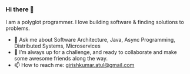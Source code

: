 ### Hi there 👋
I am a polyglot programmer. I love building software & finding solutions to problems.
- 💬 Ask me about Software Architecture, Java, Async Programming, Distributed Systems, Microservices
- 👯 I’m always up for a challenge, and ready to collaborate and make some awesome friends along the way. 
- 📫 How to reach me: girishkumar.atul@gmail.com

<!--
**atulgirishkumar/atulgirishkumar** is a ✨ _special_ ✨ repository because its `README.md` (this file) appears on your GitHub profile.

Here are some ideas to get you started:

- 🔭 I’m currently working on ...
- 🌱 I’m currently learning ...
- 👯 I’m looking to collaborate on ...
- 🤔 I’m looking for help with ...
- 💬 Ask me about ...
- 📫 How to reach me: ...
- 😄 Pronouns: ...
- ⚡ Fun fact: ...
-->
